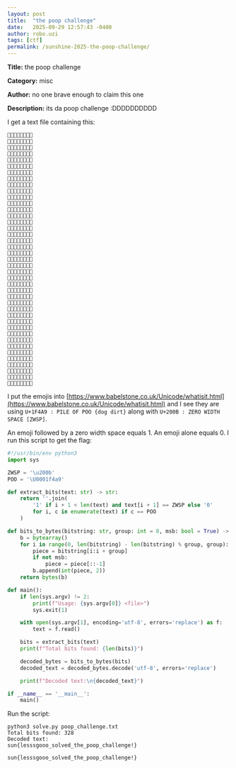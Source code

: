 ```yaml
---
layout: post
title:  "the poop challenge"
date:   2025-09-29 12:57:43 -0400
author: robo.uzi
tags: [ctf]
permalink: /sunshine-2025-the-poop-challenge/
---
```


**Title:** the poop challenge

**Category:** misc

**Author:** no one brave enough to claim this one 

**Description:** its da poop challenge :DDDDDDDDDD

I get a text file containing this:
```
💩💩​💩​💩​💩💩💩​💩​
💩💩​💩​💩​💩💩​💩💩​
💩💩​💩​💩💩​💩​💩​💩
💩💩​💩​💩​💩​💩💩​💩​
💩💩​💩​💩💩​💩​💩💩
💩💩​💩​💩💩💩​💩💩​
💩💩​💩​💩​💩💩💩​💩​
💩💩​💩​💩​💩💩💩​💩​
💩💩​💩​💩​💩💩💩​💩​
💩💩​💩​💩💩💩​💩​💩​
💩💩​💩​💩💩​💩​💩​💩​
💩💩​💩​💩💩​💩​💩​💩​
💩💩​💩​💩💩​💩​💩​💩​
💩💩​💩💩​💩​💩​💩​💩​
💩💩​💩​💩​💩💩💩​💩​
💩💩​💩​💩💩​💩​💩​💩​
💩💩​💩​💩💩​💩​💩💩
💩💩​💩​💩​💩💩​💩​💩
💩💩​💩​💩💩💩​💩💩​
💩💩​💩​💩💩💩​💩💩
💩💩​💩💩​💩​💩​💩​💩​
💩💩​💩​💩​💩💩​💩💩
💩💩​💩​💩💩​💩💩💩
💩💩​💩​💩💩💩​💩💩​
💩💩​💩💩​💩​💩​💩​💩​
💩💩​💩​💩​💩💩💩💩
💩💩​💩​💩💩​💩​💩​💩​
💩💩​💩​💩💩​💩​💩​💩​
💩💩​💩​💩​💩💩💩💩
💩💩​💩💩​💩​💩​💩​💩​
💩💩​💩​💩💩💩💩​💩​
💩💩​💩​💩💩​💩💩💩
💩💩​💩​💩💩💩💩💩​
💩💩​💩​💩💩​💩​💩💩
💩💩​💩​💩💩​💩​💩💩
💩💩​💩​💩💩💩​💩💩​
💩💩​💩​💩💩​💩​💩​💩
💩💩​💩​💩💩💩​💩​💩​
💩💩​💩​💩💩💩​💩💩​
💩💩💩​💩💩💩💩💩​
💩💩​💩​💩​💩​💩​💩💩​
```

I put the emojis into [https://www.babelstone.co.uk/Unicode/whatisit.html](https://www.babelstone.co.uk/Unicode/whatisit.html) and I see they are using `U+1F4A9 : PILE OF POO {dog dirt}` along with `U+200B : ZERO WIDTH SPACE [ZWSP]`. 

An emoji followed by a zero width space equals 1. An emoji alone equals 0. I run this script to get the flag:
```python
#!/usr/bin/env python3
import sys

ZWSP = '\u200b'
POO = '\U0001f4a9'

def extract_bits(text: str) -> str:
    return ''.join(
        '1' if i + 1 < len(text) and text[i + 1] == ZWSP else '0'
        for i, c in enumerate(text) if c == POO
    )

def bits_to_bytes(bitstring: str, group: int = 8, msb: bool = True) -> bytes:
    b = bytearray()
    for i in range(0, len(bitstring) - len(bitstring) % group, group):
        piece = bitstring[i:i + group]
        if not msb:
            piece = piece[::-1]
        b.append(int(piece, 2))
    return bytes(b)

def main():
    if len(sys.argv) != 2:
        print(f"Usage: {sys.argv[0]} <file>")
        sys.exit(1)

    with open(sys.argv[1], encoding='utf-8', errors='replace') as f:
        text = f.read()

    bits = extract_bits(text)
    print(f"Total bits found: {len(bits)}")

    decoded_bytes = bits_to_bytes(bits)
    decoded_text = decoded_bytes.decode('utf-8', errors='replace')

    print(f"Decoded text:\n{decoded_text}")

if __name__ == '__main__':
    main()
```

Run the script:
```shell
python3 solve.py poop_challenge.txt  
Total bits found: 328  
Decoded text:  
sun{lesssgooo_solved_the_poop_challenge!}
```

`sun{lesssgooo_solved_the_poop_challenge!}`